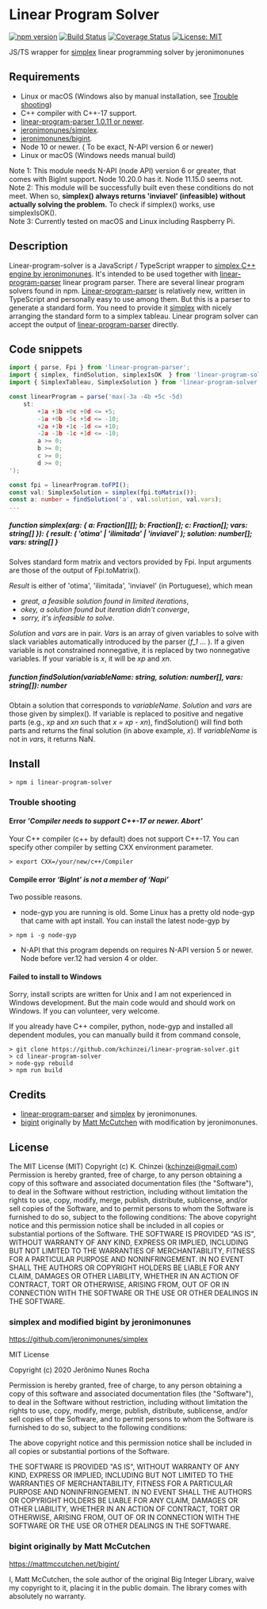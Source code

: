 # Linear Program Solver

[![npm version](https://badge.fury.io/js/linear-program-solver.svg)](https://badge.fury.io/js/linear-program-solver)
[![Build Status](https://travis-ci.org/kchinzei/linear-program-solver.svg?branch=master)](https://travis-ci.org/kchinzei/linear-program-solver)
[![Coverage Status](https://coveralls.io/repos/github/kchinzei/linear-program-solver/badge.svg?branch=master)](https://coveralls.io/github/kchinzei/linear-program-solver?branch=master)
[![License: MIT](https://img.shields.io/badge/License-MIT-yellow.svg)](https://opensource.org/licenses/MIT)

JS/TS wrapper for [simplex](https://github.com/jeronimonunes/simplex) linear programming solver by jeronimonunes

## Requirements

- Linux or macOS (Windows also by manual installation, see [Trouble shooting](#trouble-shooting))
- C++ compiler with C++-17 support.
- [linear-program-parser 1.0.11 or newer](https://www.npmjs.com/package/linear-program-parser).
- [jeronimonunes/simplex](https://github.com/jeronimonunes/simplex).
- [jeronimonunes/bigint](https://github.com/jeronimonunes/bigint).
- Node 10 or newer. ( To be exact, N-API version 6 or newer)
- Linux or macOS (Windows needs manual build)

Note 1: This module needs N-API (node API) version 6 or greater, that comes with BigInt support. Node 10.20.0 has it. Node 11.15.0 seems not.  
Note 2: This module will be successfully built even these conditions do not meet. When so, **simplex() always returns 'inviavel' (infeasible) without actually solving the problem.** To check if simplex() works, use simplexIsOK().   
Note 3: Currently tested on macOS and Linux including Raspberry Pi.

## Description

Linear-program-solver is a JavaScript / TypeScript wrapper to [simplex C++ engine by jeronimonunes](https://github.com/jeronimonunes/simplex).
It's intended to be used together with [linear-program-parser](https://www.npmjs.com/package/linear-program-parser) linear program parser.
There are several linear program solvers found in npm.
[Linear-program-parser](https://www.npmjs.com/package/linear-program-parser) is relatively new, written in TypeScript and personally easy to use among them.
But this is a parser to generate a standard form.
You need to provide it [simplex](https://github.com/jeronimonunes/simplex) with nicely arranging the standard form to a simplex tableau.
Linear program solver can accept the output of [linear-program-parser](https://www.npmjs.com/package/linear-program-parser) directly.

## Code snippets

```TypeScript
import { parse, Fpi } from 'linear-program-parser';
import { simplex, findSolution, simplexIsOK  } from 'linear-program-solver';
import { SimplexTableau, SimplexSolution } from 'linear-program-solver';

const linearProgram = parse('max(-3a -4b +5c -5d)
    st:
        +1a +1b +0c +0d <= +5;
        -1a +0b -5c +5d <= -10;
        +2a +1b +1c -1d <= +10;
        -2a -1b -1c +1d <= -10;
        a >= 0;
        b >= 0;
        c >= 0;
        d >= 0;
');

const fpi = linearProgram.toFPI();
const val: SimplexSolution = simplex(fpi.toMatrix());
const a: number = findSolution('a', val.solution, val.vars);
...
```

##### function simplex(arg: { a: Fraction[][]; b: Fraction[]; c: Fraction[]; vars: string[] }): { result: ( 'otima' | 'ilimitada' | 'inviavel' ); solution: number[]; vars: string[] }

Solves standard form matrix and vectors provided by Fpi.
Input arguments are those of the output of Fpi.toMatrix().

_Result_ is either of 'otima', 'ilimitada', 'inviavel' (in Portuguese), which mean

- _great, a feasible solution found in limited iterations_,
- _okey, a solution found but iteration didn't converge_,
- _sorry, it's infeasible to solve_.

_Solution_ and _vars_ are in pair. _Vars_ is an array of given variables to solve with slack variables automatically introduced by the parser (_f_1_ ... ).
If a given variable is not constrained nonnegative, it is replaced by two nonnegative variables.
If your variable is _x_, it will be _xp_ and _xn_.

##### function findSolution(variableName: string, solution: number[], vars: string[]): number

Obtain a solution that corresponds to _variableName_. _Solution_ and _vars_ are those given by simplex().
If variable is replaced to positive and negative parts (e.g., _xp_ and _xn_ such that _x = xp - xn_),
findSolution() will find both parts and returns the final solution (in above example, _x_).
If _variableName_ is not in _vars_, it returns NaN.

## Install

```Shell
> npm i linear-program-solver
```

### Trouble shooting

#### Error _'Compiler needs to support C++-17 or newer. Abort'_

Your C++ compiler (c++ by default) does not support C++-17. You can specify other compiler by setting CXX environment parameter.

```Shell
> export CXX=/your/new/c++/Compiler
```

#### Compile error _‘BigInt’ is not a member of ‘Napi’_

Two possible reasons.

- node-gyp you are running is old. Some Linux has a pretty old node-gyp that came with apt install. You can install the latest node-gyp by

```Shell
> npm i -g node-gyp
```

- N-API that this program depends on requires N-API version 5 or newer.
  Node before ver.12 had version 4 or older.

#### Failed to install to Windows

Sorry, install scripts are written for Unix and I am not experienced in Windows development. But the main code would and should work on Windows. If you can volunteer, very welcome.

If you already have C++ compiler, python, node-gyp and installed all dependent modules, you can manually build it from command console,

```Shell
> git clone https://github.com/kchinzei/linear-program-solver.git
> cd linear-program-solver
> node-gyp rebuild
> npm run build
```

## Credits

- [linear-program-parser](https://www.npmjs.com/package/linear-program-parser) and
  [simplex](https://github.com/jeronimonunes/simplex) by jeronimonunes.
- [bigint](https://github.com/jeronimonunes/bigint) originally by [Matt McCutchen](https://mattmccutchen.net/bigint/) with modification by jeronimonunes.

## License

The MIT License (MIT)
Copyright (c) K. Chinzei (kchinzei@gmail.com)
Permission is hereby granted, free of charge, to any person obtaining a copy
of this software and associated documentation files (the "Software"), to deal
in the Software without restriction, including without limitation the rights
to use, copy, modify, merge, publish, distribute, sublicense, and/or sell
copies of the Software, and to permit persons to whom the Software is
furnished to do so, subject to the following conditions:
The above copyright notice and this permission notice shall be included in
all copies or substantial portions of the Software.
THE SOFTWARE IS PROVIDED "AS IS", WITHOUT WARRANTY OF ANY KIND, EXPRESS OR
IMPLIED, INCLUDING BUT NOT LIMITED TO THE WARRANTIES OF MERCHANTABILITY,
FITNESS FOR A PARTICULAR PURPOSE AND NONINFRINGEMENT. IN NO EVENT SHALL THE
AUTHORS OR COPYRIGHT HOLDERS BE LIABLE FOR ANY CLAIM, DAMAGES OR OTHER
LIABILITY, WHETHER IN AN ACTION OF CONTRACT, TORT OR OTHERWISE, ARISING FROM,
OUT OF OR IN CONNECTION WITH THE SOFTWARE OR THE USE OR OTHER DEALINGS IN
THE SOFTWARE.

### simplex and modified bigint by jeronimonunes

https://github.com/jeronimonunes/simplex

MIT License

Copyright (c) 2020 Jerônimo Nunes Rocha

Permission is hereby granted, free of charge, to any person obtaining a copy
of this software and associated documentation files (the "Software"), to deal
in the Software without restriction, including without limitation the rights
to use, copy, modify, merge, publish, distribute, sublicense, and/or sell
copies of the Software, and to permit persons to whom the Software is
furnished to do so, subject to the following conditions:

The above copyright notice and this permission notice shall be included in all
copies or substantial portions of the Software.

THE SOFTWARE IS PROVIDED "AS IS", WITHOUT WARRANTY OF ANY KIND, EXPRESS OR
IMPLIED, INCLUDING BUT NOT LIMITED TO THE WARRANTIES OF MERCHANTABILITY,
FITNESS FOR A PARTICULAR PURPOSE AND NONINFRINGEMENT. IN NO EVENT SHALL THE
AUTHORS OR COPYRIGHT HOLDERS BE LIABLE FOR ANY CLAIM, DAMAGES OR OTHER
LIABILITY, WHETHER IN AN ACTION OF CONTRACT, TORT OR OTHERWISE, ARISING FROM,
OUT OF OR IN CONNECTION WITH THE SOFTWARE OR THE USE OR OTHER DEALINGS IN THE
SOFTWARE.

### bigint originally by Matt McCutchen

https://mattmccutchen.net/bigint/

I, Matt McCutchen, the sole author of the original Big Integer Library, waive my copyright to it, placing it in the public domain. The library comes with absolutely no warranty.
